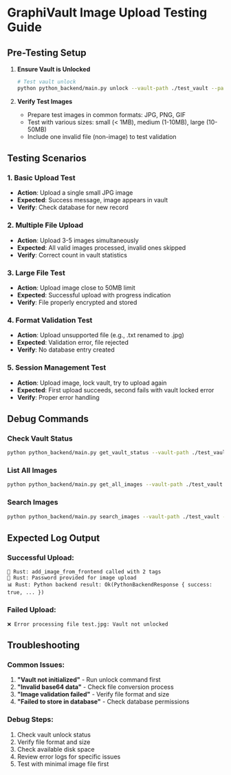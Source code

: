 # GraphiVault Image Upload Testing Guide

## Pre-Testing Setup

1. **Ensure Vault is Unlocked**
   ```bash
   # Test vault unlock
   python python_backend/main.py unlock --vault-path ./test_vault --password test123
   ```

2. **Verify Test Images**
   - Prepare test images in common formats: JPG, PNG, GIF
   - Test with various sizes: small (< 1MB), medium (1-10MB), large (10-50MB)
   - Include one invalid file (non-image) to test validation

## Testing Scenarios

### 1. Basic Upload Test
- **Action**: Upload a single small JPG image
- **Expected**: Success message, image appears in vault
- **Verify**: Check database for new record

### 2. Multiple File Upload
- **Action**: Upload 3-5 images simultaneously
- **Expected**: All valid images processed, invalid ones skipped
- **Verify**: Correct count in vault statistics

### 3. Large File Test
- **Action**: Upload image close to 50MB limit
- **Expected**: Successful upload with progress indication
- **Verify**: File properly encrypted and stored

### 4. Format Validation Test
- **Action**: Upload unsupported file (e.g., .txt renamed to .jpg)
- **Expected**: Validation error, file rejected
- **Verify**: No database entry created

### 5. Session Management Test
- **Action**: Upload image, lock vault, try to upload again
- **Expected**: First upload succeeds, second fails with vault locked error
- **Verify**: Proper error handling

## Debug Commands

### Check Vault Status
```bash
python python_backend/main.py get_vault_status --vault-path ./test_vault
```

### List All Images
```bash
python python_backend/main.py get_all_images --vault-path ./test_vault
```

### Search Images
```bash
python python_backend/main.py search_images --vault-path ./test_vault --query "imported"
```

## Expected Log Output

### Successful Upload:
```
🔧 Rust: add_image_from_frontend called with 2 tags
🔐 Rust: Password provided for image upload
📊 Rust: Python backend result: Ok(PythonBackendResponse { success: true, ... })
```

### Failed Upload:
```
❌ Error processing file test.jpg: Vault not unlocked
```

## Troubleshooting

### Common Issues:
1. **"Vault not initialized"** - Run unlock command first
2. **"Invalid base64 data"** - Check file conversion process
3. **"Image validation failed"** - Verify file format and size
4. **"Failed to store in database"** - Check database permissions

### Debug Steps:
1. Check vault unlock status
2. Verify file format and size
3. Check available disk space
4. Review error logs for specific issues
5. Test with minimal image file first